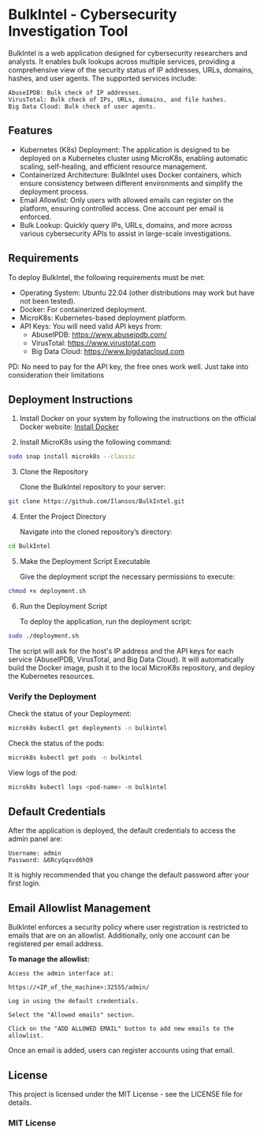 # BulkIntel - Cybersecurity Investigation Tool

BulkIntel is a web application designed for cybersecurity researchers and analysts. It enables bulk lookups across multiple services, providing a comprehensive view of the security status of IP addresses, URLs, domains, hashes, and user agents. The supported services include:

    AbuseIPDB: Bulk check of IP addresses.
    VirusTotal: Bulk check of IPs, URLs, domains, and file hashes.
    Big Data Cloud: Bulk check of user agents.

## Features

- Kubernetes (K8s) Deployment: The application is designed to be deployed on a Kubernetes cluster using MicroK8s, enabling automatic scaling, self-healing, and efficient resource management.
- Containerized Architecture: BulkIntel uses Docker containers, which ensure consistency between different environments and simplify the deployment process.
- Email Allowlist: Only users with allowed emails can register on the platform, ensuring controlled access. One account per email is enforced.
- Bulk Lookup: Quickly query IPs, URLs, domains, and more across various cybersecurity APIs to assist in large-scale investigations.

## Requirements

To deploy BulkIntel, the following requirements must be met:

- Operating System: Ubuntu 22.04 (other distributions may work but have not been tested).
- Docker: For containerized deployment.
- MicroK8s: Kubernetes-based deployment platform.
- API Keys: You will need valid API keys from:
    - AbuseIPDB: https://www.abuseipdb.com/
    - VirusTotal: https://www.virustotal.com
    - Big Data Cloud: https://www.bigdatacloud.com

PD: No need to pay for the API key, the free ones work well. Just take into consideration their limitations

## Deployment Instructions

1. Install Docker on your system by following the instructions on the official Docker website:
[Install Docker](https://docs.docker.com/get-docker/)

2. Install MicroK8s using the following command:

```bash
sudo snap install microk8s --classic
```

3. Clone the Repository

    Clone the BulkIntel repository to your server:

```bash
git clone https://github.com/Ilansos/BulkIntel.git
```

4. Enter the Project Directory

    Navigate into the cloned repository’s directory:

```bash
cd BulkIntel
```

5. Make the Deployment Script Executable

    Give the deployment script the necessary permissions to execute:

```bash
chmod +x deployment.sh
```

6. Run the Deployment Script

    To deploy the application, run the deployment script:

```bash
sudo ./deployment.sh
```

The script will ask for the host's IP address and the API keys for each service (AbuseIPDB, VirusTotal, and Big Data Cloud).
It will automatically build the Docker image, push it to the local MicroK8s repository, and deploy the Kubernetes resources.

### Verify the Deployment

Check the status of your Deployment:
```bash
microk8s kubectl get deployments -n bulkintel
```

Check the status of the pods:
```bash
microk8s kubectl get pods -n bulkintel
```

View logs of the pod:

```bash
microk8s kubectl logs <pod-name> -n bulkintel
```

## Default Credentials

After the application is deployed, the default credentials to access the admin panel are:

    Username: admin
    Password: &6RcyGqxvd6hQ9

It is highly recommended that you change the default password after your first login.

## Email Allowlist Management

BulkIntel enforces a security policy where user registration is restricted to emails that are on an allowlist. Additionally, only one account can be registered per email address.

**To manage the allowlist:**

    Access the admin interface at:

    https://<IP_of_the_machine>:32555/admin/

    Log in using the default credentials.

    Select the "Allowed emails" section.

    Click on the "ADD ALLOWED EMAIL" button to add new emails to the allowlist.

Once an email is added, users can register accounts using that email.

## License

This project is licensed under the MIT License - see the LICENSE file for details.

### MIT License